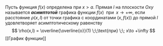 Пусть функция $f(x)$ определена при $x>a$. Прямая $l$ на плоскости $Oxy$ называется ___асимптотой___ графика функции $f(x) \;\;\text{при} \;\; x\to +\infty$, если расстояние $\rho(x,l)$ от точки графика с координатами $(x,f(x))$ до прямой $l$ удовлетворяет асимптотическому равенству $$
\rho(x,l) = \overline{\overline{o}}(1) \;\;\text{при} \;\; x\to +\infty
$$ [[График функции]]
